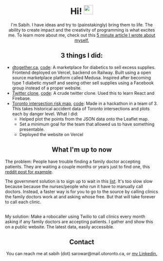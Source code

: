 <div id="header" align="center">
  <h1>
    Hi!
    <img src="https://media.giphy.com/media/hvRJCLFzcasrR4ia7z/giphy.gif" width="30px" />
  </h1>
  <p>
    I'm Sabih. I have ideas and try to (painstakingly) bring them to life. The ability to create impact and the creativity of programming is what excites me. To learn more about me, check out this <a href="https://github.com/kleenkanteen/about-me-in-5-minutes">5 minute article I wrote about myself.</a>
  </p>
  <h2 style="font-weight: bold">3 things I did:</h2>
  <ul align="left">
    <li><a href="https://dtogether.ca" target="_blank">dtogether.ca</a>, <a href="https://github.com/kleenkanteen/dtogether.ca-backend">code</a>: A marketplace for diabetics to sell excess supplies. Frontend deployed on Vercel, backend on Railway. Built using a open source marketplace platform called Medusa. Inspired after becoming type 1 diabetic myself and seeing other sell supplies using a Facebook group instead of a proper website.</li>
    <li><a href="https://learn-react-e4942.web.app/" target="_blank">Twitter clone</a>, <a href="https://github.com/kleenkanteen/twitter-clone">code</a>: A crude twitter clone. Used this to learn React and Firebase.</li>
    <li><a href="https://toronto-intersection-risk.netlify.app" target="_blank">Toronto intersection risk map</a>, <a href="toronto-intersection-risk.netlify.app">code</a>: Made in a hackathon in a team of 3. This takes historical accident data of Toronto intersections and plots each by danger level. What I did:
      <ul>
        <li>Helped plot the points from the JSON data onto the Leaflet map.</li>
        <li>Set a minimum goal for the team that allowed us to have something presentable.</li>
        <li>Deployed the website on Vercel</li>
      </ul>
  </ul>
  <p>
  <h2>What I'm up to now</h2>
    <div align="left">
    <p>The problem: People have trouble finding a family doctor accepting patients. They are waiting a couple months or years just to find one, this <a href="https://www.reddit.com/r/ontario/comments/13gyspu/need_a_family_doctor/">reddit post for example</a>.</p>  The government solution is to sign up to wait in this <a href="https://www.ontario.ca/page/find-family-doctor-or-nurse-practitioner#section-1">list</a>. It's too slow slow because because the nurses/people who run it have to manually call doctors. Instead, a faster way is for you to go to the source by calling clinics the family doctors work at and asking whose free. But that will take forever to call each clinic.
    </div>
      <br>
    <div align="left">
      <p>My solution: Make a robocaller using Twilio to call clinics every month asking if any family doctors are accepting patients. I gather and show this on a public website. The latest data, easily accessible.</p>
    </div>
  <h2>Contact</h2>
  <div>You can reach me at sabih (dot) sarowar@mail.utoronto.ca, or <a href="https://www.linkedin.com/in/sabihsarowar/ target="blank"">my Linkedin.</a></div>
</div>
